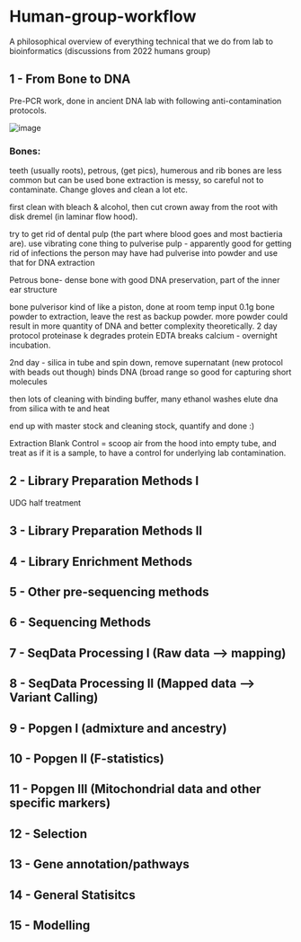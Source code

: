 # Human-group-workflow
A philosophical overview of everything technical that we do from lab to bioinformatics (discussions from 2022 humans group)

## 1 - From Bone to DNA

Pre-PCR work, done in ancient DNA lab with following anti-contamination protocols.

![image](https://user-images.githubusercontent.com/78726635/150440157-78745565-d057-449b-bc4e-3a72c987af44.png) 



### Bones:
teeth (usually roots), petrous, (get pics), humerous and rib bones are less common but can be used
bone extraction is messy, so careful not to contaminate. Change gloves and clean a lot etc. 

first clean with bleach & alcohol, then cut crown away from the root with disk dremel (in laminar flow hood).

try to get rid of dental pulp (the part where blood goes and most bactieria are). use vibrating cone thing to pulverise pulp - apparently good for getting rid of infections the person may have had
pulverise into powder and use that for DNA extraction

Petrous bone- dense bone with good DNA preservation, part of the inner ear structure

bone pulverisor kind of like a piston, done at room temp
input 0.1g bone powder to extraction, leave the rest as backup powder. more powder could result in more quantity of DNA and better complexity theoretically.
2 day protocol
proteinase k degrades protein
EDTA breaks calcium - overnight incubation.

2nd day - silica in tube and spin down, remove supernatant (new protocol with beads out though) binds DNA (broad range so good for capturing short molecules

then lots of cleaning with binding buffer, many ethanol washes
elute dna from silica with te and heat

end up with master stock and cleaning stock, 
quantify and done :)

Extraction Blank Control = scoop air from the hood into empty tube, and treat as if it is a sample, to have a control for underlying lab contamination. 


## 2 - Library Preparation Methods I

UDG half treatment

## 3 - Library Preparation Methods II

## 4 - Library Enrichment Methods

## 5 - Other pre-sequencing methods 

## 6 - Sequencing Methods

## 7 - SeqData Processing I (Raw data --> mapping)

## 8 - SeqData Processing II (Mapped data --> Variant Calling)

## 9 - Popgen I (admixture and ancestry)

## 10 - Popgen II (F-statistics)

## 11 - Popgen III (Mitochondrial data and other specific markers)

## 12 - Selection

## 13 - Gene annotation/pathways

## 14 - General Statisitcs

## 15 - Modelling

